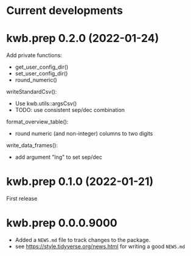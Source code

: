 # Current developments

# kwb.prep 0.2.0 (2022-01-24)

Add private functions:

* get_user_config_dir()
* set_user_config_dir()
* round_numeric()

writeStandardCsv(): 

* Use kwb.utils::argsCsv()
* TODO: use consistent sep/dec combination

format_overview_table():

* round numeric (and non-integer) columns to two digits

write_data_frames():

* add argument "lng" to set sep/dec

# kwb.prep 0.1.0 (2022-01-21)

First release

# kwb.prep 0.0.0.9000

* Added a `NEWS.md` file to track changes to the package.
* see https://style.tidyverse.org/news.html for writing a good `NEWS.md`
